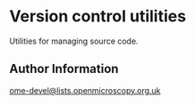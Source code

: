 Version control utilities
=========================

Utilities for managing source code.

Author Information
------------------

ome-devel@lists.openmicroscopy.org.uk
